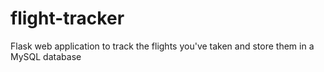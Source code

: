 # flight-tracker
Flask web application to track the flights you've taken and store them in a MySQL database
